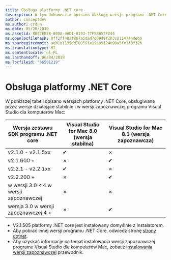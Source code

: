 ```yaml
---
title: Obsługa platformy .NET core
description: W tym dokumencie opisano obsługę wersje programu .NET Core w programie Visual Studio dla komputerów Mac
author: conceptdev
ms.author: crdun
ms.date: 05/20/2019
ms.assetid: 8B8CEBE8-00DA-4AD1-8193-77F58B57F244
ms.openlocfilehash: 0ff2ff482f867a5dad7d09d9f2b3c8114744deb0
ms.sourcegitcommit: aeb1a1135dd789551e15aa5124099a5fe3f0f32b
ms.translationtype: MT
ms.contentlocale: pl-PL
ms.lasthandoff: 06/04/2019
ms.locfileid: "66501219"
---
```

# <a name="net-core-support"></a>Obsługa platformy .NET Core

W poniższej tabeli opisano wersjach platformy .NET Core, obsługiwane przez wersje działające stabilnie i w wersji zapoznawczej programu Visual Studio dla komputerów Mac:

Wersja zestawu SDK programu .NET core  |Visual Studio for Mac 8.0 (wersja stabilna)  |Visual Studio for Mac 8.1 (wersja zapoznawcza)  |
|---------|---------|---------|
|v2.1.0 - v2.1.5xx    |✔|✗|
|v2.1.600 +     |✗|✔︎|
|v2.2.1 - v2.2.1xx|✔︎|✗|
|v2.2.200 + |✗| ✔︎ |
|w wersji 3.0 < 4 w wersji zapoznawczej |✗|✗|
|wersja 3.0 w wersji zapoznawczej 4 + |✗|✔︎ |

* V2.1.505 platformy .NET core jest instalowany domyślnie z Instalatorem.
* Aby pobrać innej wersji programu .NET Core, odwiedź stronę [strony dotnet](https://dotnet.microsoft.com/download/dotnet-core).
* Aby uzyskać informacje na temat instalowania wersji zapoznawczej programu Visual Studio dla komputerów Mac, zobacz [instalowania wersji zapoznawczej](https://docs.microsoft.com/visualstudio/mac/install-preview) przewodnik.
